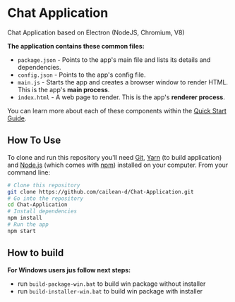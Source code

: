 # Chat Application

Chat Application based on Electron (NodeJS, Chromium, V8)

**The application contains these common files:**

- `package.json` - Points to the app's main file and lists its details and dependencies.
- `config.json` - Points to the app's config file.
- `main.js` - Starts the app and creates a browser window to render HTML. This is the app's **main process**.
- `index.html` - A web page to render. This is the app's **renderer process**.

You can learn more about each of these components within the [Quick Start Guide](http://electron.atom.io/docs/tutorial/quick-start).

## How To Use

To clone and run this repository you'll need [Git](https://git-scm.com), [Yarn](https://yarnpkg.com/lang/en/) (to build application) and [Node.js](https://nodejs.org/en/download/) (which comes with [npm](http://npmjs.com)) installed on your computer. From your command line:

```bash
# Clone this repository
git clone https://github.com/cailean-d/Chat-Application.git
# Go into the repository
cd Chat-Application
# Install dependencies
npm install
# Run the app
npm start
```

## How to build

**For Windows users jus follow next steps:**

- run `build-package-win.bat` to build win package without installer
- run `build-installer-win.bat` to build win package with installer

